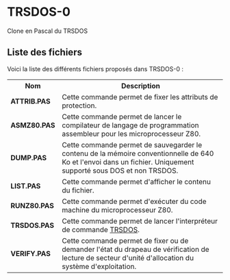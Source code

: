 # TRSDOS-0
Clone en Pascal du TRSDOS

<h2>Liste des fichiers</h2>

Voici la liste des différents fichiers proposés dans TRSDOS-0 :

<table>
		<tr>
			<th>Nom</th>
			<th>Description</th>	
		</tr>
		<tr>
			<td><b>ATTRIB.PAS</b></td>
			<td>Cette commande permet de fixer les attributs de protection.</td>
		</tr>
		<tr>
			<td><b>ASMZ80.PAS</b></td>
			<td>Cette commande permet de lancer le compilateur de langage de programmation assembleur pour les microprocesseur Z80.</td>
		</tr>
		<tr>
			<td><b>DUMP.PAS</b></td>
			<td>Cette commande permet de sauvegarder le contenu de la mémoire conventionnelle de 640 Ko et l'envoi dans un fichier. Uniquement supporté sous DOS et non TRSDOS.</td>
		</tr>
		<tr>
			<td><b>LIST.PAS</b></td>
			<td>Cette commande permet d'afficher le contenu du fichier.</td>
		</tr>
		<tr>
		       <td><b>RUNZ80.PAS</b></td>
		       <td>Cette commande permet d'exécuter du code machine du microprocesseur Z80.</td>
		</tr>
		<tr>
			<td><b>TRSDOS.PAS</b></td>
			<td>Cette commande permet de lancer l'interpréteur de commande <a href="https://www.gladir.com/OS/TRSDOS/intro.htm">TRSDOS</a>.</td>
		</tr>
		<tr>
			<td><b>VERIFY.PAS</b></td>
			<td>Cette commande permet de fixer ou de demander l'état du drapeau de vérification de lecture de secteur d'unité d'allocation du système d'exploitation.</td>
		</tr>
	</table>
